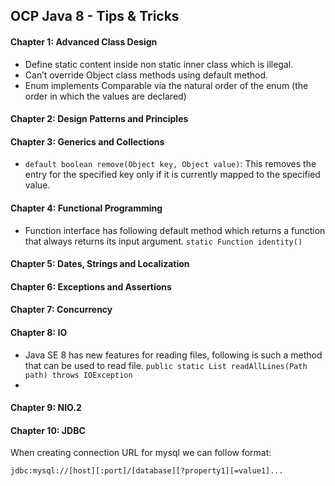## OCP Java 8 - Tips & Tricks

#### Chapter 1: Advanced Class Design

- Define static content inside non static inner class which is illegal.
- Can’t override Object class methods using default method.
- Enum implements Comparable via the natural order of the enum (the order in which the values are declared)


#### Chapter 2: Design Patterns and Principles

#### Chapter 3: Generics and Collections

- `default boolean remove(Object key, Object value)`: This removes the entry for the specified key only if it is currently mapped to the specified value.

#### Chapter 4: Functional Programming

- Function interface has following default method which returns a function that always returns its input argument.
`static Function identity()`

#### Chapter 5: Dates, Strings and Localization

#### Chapter 6: Exceptions and Assertions

#### Chapter 7: Concurrency

#### Chapter 8: IO

- Java SE 8 has new features for reading files, following is such a method that can be used to read file.
`public static List readAllLines(Path path) throws IOException`
- 
#### Chapter 9: NIO.2

#### Chapter 10: JDBC 

When creating connection URL for mysql we can follow format: 
```
jdbc:mysql://[host][:port]/[database][?property1][=value1]...
```